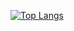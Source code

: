 [![Top Langs](https://github-readme-stats.vercel.app/api/top-langs/?username=YOUR_USERNAME&layout=compact&theme=radical&hide_border=true&hide=html,css)](https://github.com/anuraghazra/github-readme-stats)
